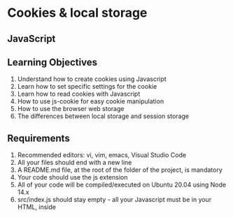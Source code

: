 # Cookies & local storage

## JavaScript

## Learning Objectives

1. Understand how to create cookies using Javascript
2. Learn how to set specific settings for the cookie
3. Learn how to read cookies with Javascript
4. How to use js-cookie for easy cookie manipulation
5. How to use the browser web storage
6. The differences between local storage and session storage

## Requirements

1. Recommended editors: vi, vim, emacs, Visual Studio Code
2. All your files should end with a new line
3. A README.md file, at the root of the folder of the project, is mandatory
4. Your code should use the js extension
5. All of your code will be compiled/executed on Ubuntu 20.04 using Node 14.x
6. src/index.js should stay empty - all your Javascript must be in your HTML, inside <script> tag

## Quiz questions

### Question #0

Are Cookie send to HTTP requests?

    Yes

### Question #1

What are Web Cookies? (correct answers)

    Web Cookies are small text stored in your browser

    Web Cookies are a “key/value pair” storing system

    Web Cookies are data

### Question #2

Are Local Storage data send to HTTP requests?

    No

## Tasks

### 0. Create basic cookie

Install your development environment:

Installwebpack-dev-server by running npm install webpack-dev-server --save-dev (if you have some errors of missing dependencies, install these packages: npm i -D webpack and npm i -D webpack-cli)

Create an empty file src/index.js

Run your server with node_modules/.bin/webpack-dev-server

In a file 0-index.html, create a basic html template:

Add two text inputs, with the id firstname and email

Add one button with the text “Log me in” that will call the function setCookies

Add one button with the text “Show the cookies” that will call the function showCookies


Create a function setCookies:

It should set the cookie firstname with the value in the firstname input

It should set the cookie email with the value in the email input


Create a function showCookies:

It should create a DOM element p

It should set the inner html with Cookies: and the value of the cookie

It should append the paragraph at the bottom of the page


Requirements:

Try to make your page to look as close to the image below as possible

![Alt text](5bcb67bddaba890742ab.png)

Access your code with http://localhost:8080/0-index.html

Use vanilla javascript to complete the task


Tips:

If you are using VSCode, you can use the plugin live server

### 1. Create cookie with expiration date and specific path

In a file 1-index.html:

Reuse the code of the previous task

Modify the way you are setting cookies to expire in 10 days


Requirements:

Access your code with http://localhost:8080/1-index.html

Use vanilla javascript to complete the task

### 2. Read cookie

In a file 2-index.html:

Reuse the code of the previous task


Create a function getCookie:

It accepts name as argument

It should return the value of the cookie with the name passed in argument

If the cookie does not exist, it should return an empty string


Modify the function showCookies:

It should display the paragraph Email: EMAIL - Firstname: FIRSTNAME


Requirements:

Access your code with http://localhost:8080/2-index.html

Use vanilla javascript to complete the task

### 3. Delete cookie and mini application

in a file 3-index.html, reuse your code from the previous task


add a div in html that will contain the login form:

You can reuse the one you previously wrote

It has one h2

It has two text inputs

It has one button


Write a function named showForm:

It should remove the Welcome message if it exists

It should show the form


Write a function named hideForm:

It should hide the form

Write a function named deleteCookiesAndShowForm:

It should remove the two cookies

it should show the form by calling the showForm function


Write a function named showWelcomeMessageOrForm:

if user is not logged in, the function showForm is called

If the user is logged in, replace the body of the page with a h1

It should display Welcome FIRSTNAME (logout)
(logout) should be a link

The link font should be display in normal weight, italic, and 10px to the right of the message
On click, call the function deleteCookiesAndShowForm, hide the welcome message, and show the form


Requirements:

Access your code with http://localhost:8080/3-index.html

Use vanilla javascript to complete the task

Build the Welcome message with Javascript without using HTML

The login form should look like the image below

![Alt text](dab2e6032514e5f2b692.png)

### 4. Use js-cookie

Reusing the code from the previous task:

Add js-cookie to your html page using the jsdelivr CDN

Delete the getCookie function and use js-cookie get function instead

Use js-cookie remove function within deleteCookiesAndShowForm function

Use js-cookie set function within setCookiesAndShowWelcomeMessage function (new function that sets cookies and calls showWelcomeMessageOrForm)


Requirements:

Access your code with http://localhost:8080/4-index.html

Build the Welcome message with Javascript without using HTML

Use js-cookie for every cookie manipulation

### 5. Local storage

Let’s build a basic shopping cart in a new file. Setup your files with the following:

Create an array availableItems that will contain all the available items. Add the strings Shampoo, Soap, Sponge, and Water in the array

If Local storage is not enabled on your browser, display an alert that will contain the message Sorry, your browser does not support Web storage. Try again with a better one

If local storage is available it should allow the user to see the application and call the function createStore and displayCart


Create a function addItemToCart:

It takes on argument item (string)

It adds a key to the local storage of the name of the item, and set the value to true


Create a function createStore:

Create a ul and append it to the DOM

Loop through the array of items, and create a list item to add to the ul

The item should display the name of the available product

On click the item should call the function addItemToCart


Create a function displayCart:

If the local storage does not contain any item, this function does not do anything

If the local storage contains any item, it should display the message You previously had X items in your cart in a p element that you can append to the body


Tips:

At this time, you should be able to see the list of available items

If you click on two of them and refresh the browser, you should see the message You previously had 2 items in your cart

If you open a new tab, you should also see the message You previously had 2 items in your cart


Requirements:

Build the DOM using Javascript only

You must use the local storage of your browser and not a cookie or session storage

Access your code with http://localhost:8080/5-index.html

Build every feature with vanilla Javascript only

### 6. Session storage

Reusing the code from the previous task, replace the use of local storage by session storage

Tips:

At this time, you should be able to see the list of available items

If you click on two of them and refresh the browser, you should see the message You previously had 2 items in your cart

If you open a new tab, you should not see any message


Requirements:

Build the DOM using Javascript only

You must use the session storage of your browser and not a cookie or local storage

Access your code with http://localhost:8080/6-index.html

Build every feature with vanilla Javascript only

### 7. Advanced use of web storage

In a new file, let’s build a more advanced cart system using Session Storage. Setup your files with the following:

Create an array availableItems that will contain all the available items. Add the strings Shampoo, Soap, Sponge, and Water to the array

If session storage is not enabled on your browser, display an alert that will contain the message Sorry, your browser does not support Web storage. Try again with a better one

If session storage is available it should allow the user to see the application and call the function createStore and displayCart


Create a function getCartFromStorage:

It should parse a string into a JSON object, returning the content of the cart stored in Session storage

If there is no cart, it should return an empty object


Create a function addItemToCart:

It accepts item(string) as argument

It adds to the cart object the item

If the same item is added multiple times, the cart store the quantity

It stores the value of the cart object in a string for the key cart in the Session Storage

It calls displayCart


Create a function removeItemfromCart:

It accepts item(string) as argument

It remove the entire item from the cart

Store the value of the cart object in a string for the key cart in the Session Storage

It calls displayCart


Create a function clearCart:

It should clear the entire Session storage

it calls displayCart


Create a function createStore:

It should add a h2 tag with the text Available products:

It should add a list with every item available for purchase

When the user click on an item, it should add it to the cart


Create a function displayCart:

It should add inside a h2 tag with the text Your cart:

It should add an empty div tag

If the div tag already exist, it should remove any list child

It calls updateCart


Create a function updateCart:

It should add a list to the div tag created previously

If the cart is empty, it should add an item Your cart is empty

If the cart is not empty, it should add the list of items within the cart with the following format: ITEM_NAME x QUANTITY (remove)

When the user clicks on remove, it should call the function removeItemfromCart

At the top of the cart, add an item named Clear my cart. When the user clicks on it, it should call the function clearCart


Tips:

You can look at the GIF below to see how the interaction with the different elements works

Requirements:

Build the DOM using Javascript only

You must use the session storage of your browser and not a cookie or local storage

Access your code with http://localhost:8080/7-index.html

Build every feature with vanilla Javascript only
src/index.js should stay empty - all your Javascript must be in your HTML, inside <script> tag

## Contributing

Contributions make the open-source community such an amazing place to learn, create and more. Any contributions you make are appreciated.

If you have a suggestion that would make this project better, please fork the repo and create a pull request. Don't forget to give the project a star! Thanks again!

1. Fork the Project
2. Create your Feature Branch (git checkout -b feature/GreatCode)
3. Commit your Changes (git commit -m 'Adding a GreatCode')
4. Push to the Branch (git push origin feature/GreatCode)
5. Open a Pull Request

## License & Copyright

Distributed under MIT license. See LICENSE.txt for more information.

In regards with copyright, all lie with the author.

## Contact

Hezrone Okoth

twitter @that_heazrone

Project Link: https://github.com/hezroneokoth/alx_javascript

## Acknowledgments

This is a list of resources that I have used during the course of this project;

ALX School Concept Page

Cookies and JavaScript - https://www.w3schools.com/js/js_cookies.asp 

HTTP Cookies - https://developer.mozilla.org/en-US/docs/Web/HTTP/Cookies 

Js-cookie - https://github.com/js-cookie/js-cookie 

Web storage - https://www.w3schools.com/html/html5_webstorage.asp